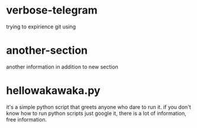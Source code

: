 # verbose-telegram
trying to expirience git using

# another-section
another information in addition to new section

# hellowakawaka.py
it's a simple python script that greets anyone who dare to run it.
if you don't know how to run python scripts just google it, there is a lot of information, free information.
